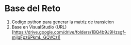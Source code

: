 # Base del Reto
1. Codigo python para generar la matriz de transicion
2. Base en VisualStudio
(URL)[https://drive.google.com/drive/folders/1BQ4b9J9Hzsgf-mjIgFpz6PkmL_GQVCzI]

## 

